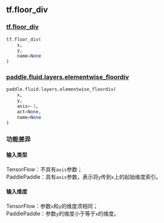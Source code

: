 ## tf.floor_div

### [tf.floor_div](https://www.tensorflow.org/api_docs/python/tf/floor_div)

```python
tf.floor_div(
    x,
    y,
    name=None
)
```

### [paddle.fluid.layers.elementwise_floordiv](https://www.paddlepaddle.org.cn/documentation/docs/zh/1.5/api_cn/layers_cn/nn_cn.html#elementwise-floordiv)
```python
paddle.fluid.layers.elementwise_floordiv(
    x, 
    y, 
    axis=-1, 
    act=None, 
    name=None
)
```

### 功能差异

#### 输入类型
TensorFlow：不具有`axis`参数；    
PaddlePaddle：具有`axis`参数，表示将`y`传到`x`上的起始维度索引。

#### 输入维度
TensorFlow：参数`x`和`y`的维度须相同；    
PaddlePaddle：参数`y`的维度小于等于`x`的维度。